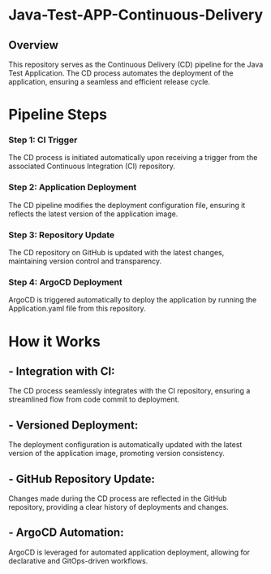 # Java-Test-APP-Continuous-Delivery

## Overview
This repository serves as the Continuous Delivery (CD) pipeline for the Java Test Application. The CD process automates the deployment of the application, ensuring a seamless and efficient release cycle.

# Pipeline Steps

### Step 1: CI Trigger
The CD process is initiated automatically upon receiving a trigger from the associated Continuous Integration (CI) repository.

### Step 2: Application Deployment
The CD pipeline modifies the deployment configuration file, ensuring it reflects the latest version of the application image.
### Step 3: Repository Update
The CD repository on GitHub is updated with the latest changes, maintaining version control and transparency.
### Step 4: ArgoCD Deployment
ArgoCD is triggered automatically to deploy the application by running the Application.yaml file from this repository.

# How it Works
## - Integration with CI:

The CD process seamlessly integrates with the CI repository, ensuring a streamlined flow from code commit to deployment.

## - Versioned Deployment:

The deployment configuration is automatically updated with the latest version of the application image, promoting version consistency.

## - GitHub Repository Update:

Changes made during the CD process are reflected in the GitHub repository, providing a clear history of deployments and changes.

## - ArgoCD Automation:

ArgoCD is leveraged for automated application deployment, allowing for declarative and GitOps-driven workflows.
           
     

